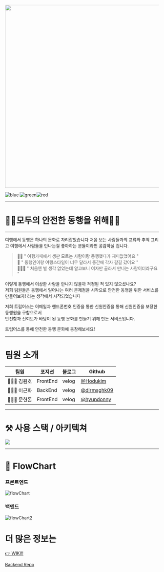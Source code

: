 <p align=center>
<img src = "https://s3.us-west-2.amazonaws.com/secure.notion-static.com/dea27db2-d7a7-4f93-8149-5360b8a16ece/Untitled.png?X-Amz-Algorithm=AWS4-HMAC-SHA256&X-Amz-Credential=AKIAT73L2G45O3KS52Y5%2F20210604%2Fus-west-2%2Fs3%2Faws4_request&X-Amz-Date=20210604T075309Z&X-Amz-Expires=86400&X-Amz-Signature=2ba41a4aa338de6cf29ae2bc80e608221fda15cb647d10f367fb12b732ee0b58&X-Amz-SignedHeaders=host&response-content-disposition=filename%20%3D%22Untitled.png%22" width="600px"> </p>


![blue](https://img.shields.io/badge/version-v.1.0.0-blue) ![green](https://img.shields.io/badge/node-v14.17.0-green)![red](https://img.shields.io/badge/npm-7.15.0-red)

---

 # 🙋‍♀️모두의 안전한 동행을 위해🙋‍♂️
 ---

여행에서 동행은 하나의 문화로 자리잡았습니다
처음 보는 사람들과의 교류와 추억 그리고 여행에서 사람들을 만나는걸 좋아하는 분들이라면 공감하실 겁니다.
>🤦‍♀️ " 여행카페에서 생판 모르는 사람이랑 동행했다가 재미없었어요 "  
>🤦 " 동행인이랑 여행스타일이 너무 달라서 중간에 각자 갈길 갔어요 "   
>🙅🏼‍♀️ " 처음엔 별 생각 없었는데 알고보니 여자만 골라서 만나는 사람이더라구요 " 

이렇게 동행에서 이상한 사람을 만나지 않을까 걱정된 적 있지 않으셨나요?  
저희 팀원들은 동행에서 일어나는 여러 문제점을 시작으로 
안전한 동행을 위한 서비스를 만들어보자! 라는 생각에서 시작되었습니다

저희 트립어스는 이메일과 핸드폰번호 인증을 통한 신원인증을 통해 신원인증을 보장한 동행원을 구함으로서  
안전함과 신뢰도가 바탕이 된 동행 문화를 만들기 위해 만든 서비스입니다.

트립어스를 통해 안전한 동행 문화에 동참해보세요!

----
# 팀원 소개
 팀원 | 포지션 | 블로그 | Github
 ---- | ----   | ----   | -----
 🙎🏻‍♂️ 김원호| FrontEnd | velog | [@Hodukim](https://github.com/hodukim)
 🙎🏻‍♂️ 이근화 | BackEnd|velog | [@dlrmsghk09](https://github.com/dlrmsghk09)
 🙎🏻‍♂️ 문현돈 | FrontEnd |velog | [@hyundonny](https://github.com/hyundonny)

----

# ⚒ 사용 스택 / 아키텍쳐
![](https://s3.us-west-2.amazonaws.com/secure.notion-static.com/4536d780-e606-45cb-9ff3-ad1beaf34c31/Web_App_Reference_Architecture_%282%29.png?X-Amz-Algorithm=AWS4-HMAC-SHA256&X-Amz-Credential=AKIAT73L2G45O3KS52Y5%2F20210602%2Fus-west-2%2Fs3%2Faws4_request&X-Amz-Date=20210602T062836Z&X-Amz-Expires=86400&X-Amz-Signature=0942c8399b0d26388a4012690536f6a23ff3e3739c38d904840ad58edb5c6d27&X-Amz-SignedHeaders=host&response-content-disposition=filename%20%3D%22Web_App_Reference_Architecture_%282%29.png%22)

---
#  

# 📌 FlowChart

### 프론트엔드
![flowChart](https://s3.us-west-2.amazonaws.com/secure.notion-static.com/62d8d23c-feab-4c5c-bd4c-1e0fa594739b/Untitled.png?X-Amz-Algorithm=AWS4-HMAC-SHA256&X-Amz-Credential=AKIAT73L2G45O3KS52Y5%2F20210602%2Fus-west-2%2Fs3%2Faws4_request&X-Amz-Date=20210602T063155Z&X-Amz-Expires=86400&X-Amz-Signature=81d75b26a50a36525bc29e4ad854b23370e770ecda6c8164e26c7c18e7c7707c&X-Amz-SignedHeaders=host&response-content-disposition=filename%20%3D%22Untitled.png%22)

### 백엔드
![flowChart2](https://s3.us-west-2.amazonaws.com/secure.notion-static.com/ff01bb96-42ea-474b-9244-6559a78241fd/Untitled.png?X-Amz-Algorithm=AWS4-HMAC-SHA256&X-Amz-Credential=AKIAT73L2G45O3KS52Y5%2F20210602%2Fus-west-2%2Fs3%2Faws4_request&X-Amz-Date=20210602T063238Z&X-Amz-Expires=86400&X-Amz-Signature=5f2ff76dcadc777bd3fb7783ecf419e9261ade330c3d883a3d9e0579a4a0f37a&X-Amz-SignedHeaders=host&response-content-disposition=filename%20%3D%22Untitled.png%22)

# 더 많은 정보는
[👉 WIKI!!](https://github.com/codestates/TripUs-client/wiki)

[Backend Repo](https://github.com/codestates/TripUs-server)